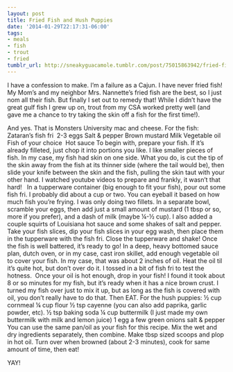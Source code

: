 ```yaml
---
layout: post
title: Fried Fish and Hush Puppies
date: '2014-01-29T22:17:31-06:00'
tags:
- meals
- fish
- trout
- fried
tumblr_url: http://sneakyguacamole.tumblr.com/post/75015863942/fried-fish-and-hush-puppies
---
```

I have a confession to make. I’m a failure as a Cajun. I have never fried fish! My Mom’s and my neighbor Mrs. Nannette’s fried fish are the best, so I just nom all their fish. But finally I set out to remedy that! While I didn’t have the great gulf fish I grew up on, trout from my CSA worked pretty well (and gave me a chance to try taking the skin off a fish for the first time!). 


And yes. That is Monsters University mac and cheese.
For the fish:
Zataran’s fish fri 
2-3 eggs
Salt & pepper
Brown mustard
Milk
Vegetable oil
Fish of your choice 
Hot sauce
To begin with, prepare your fish. If it’s already filleted, just chop it into portions you like. I like smaller pieces of fish. In my case, my fish had skin on one side. What you do, is cut the tip of the skin away from the fish at its thinner side (where the tail would be), then slide your knife between the skin and the fish, pulling the skin taut with your other hand. I watched youtube videos to prepare and frankly, it wasn’t that hard!  
In a tupperware container (big enough to fit your fish), pour out some fish fri. I probably did about a cup or two. You can eyeball it based on how much fish you’re frying. I was only doing two fillets.
In a separate bowl, scramble your eggs, then add just a small amount of mustard (1 tbsp or so, more if you prefer), and a dash of milk (maybe ¼-½ cup). I also added a couple squirts of Louisiana hot sauce and some shakes of salt and pepper.
Take your fish slices, dip your fish slices in your egg wash, then place them in the tupperware with the fish fri. Close the tupperware and shake! Once the fish is well battered, it’s ready to go!
In a deep, heavy bottomed sauce plan, dutch oven, or in my case, cast iron skillet, add enough vegetable oil to cover your fish. In my case, that was about 2 inches of oil. Heat the oil til it’s quite hot, but don’t over do it. I tossed in a bit of fish fri to test the hotness. 
Once your oil is hot enough, drop in your fish! I found it took about 8 or so minutes for my fish, but it’s ready when it has a nice brown crust. I turned my fish over just to mix it up, but as long as the fish is covered with oil, you don’t really have to do that.
Then EAT.
For the hush puppies:
½ cup cornmeal
¼ cup flour
½ tsp cayenne (you can also add paprika, garlic powder, etc).
½ tsp baking soda
¼ cup buttermilk (I just made my own buttermilk with milk and lemon juice)
1 egg
a few green onions
salt & pepper
You can use the same pan/oil as your fish for this recipe.
Mix the wet and dry ingredients separately, then combine. Make tbsp sized scoops and plop in hot oil. Turn over when browned (about 2-3 minutes), cook for same amount of time, then eat!


YAY!
